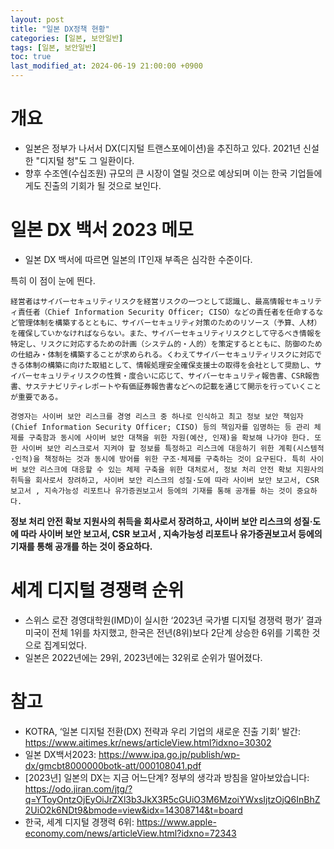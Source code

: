 ```yaml
---
layout: post
title: "일본 DX정책 현황"
categories: [일본, 보안일반]
tags: [일본, 보안일반]
toc: true
last_modified_at: 2024-06-19 21:00:00 +0900
---
```



# 개요
- 일본은 정부가 나서서 DX(디지털 트랜스포에이션)을 추진하고 있다. 2021년 신설한 "디지털 청"도 그 일환이다. 
- 향후 수조엔(수십조원) 규모의 큰 시장이 열릴 것으로 예상되며 이는 한국 기업들에게도 진출의 기회가 될 것으로 보인다. 

# 일본 DX 백서 2023 메모 
- 일본 DX 백서에 따르면 일본의 IT인재 부족은 심각한 수준이다. 

특히 이 점이 눈에 띈다. 

```
経営者はサイバーセキュリティリスクを経営リスクの一つとして認識し、最高情報セキュリティ責任者（Chief Information Security Officer; CISO）などの責任者を任命するなど管理体制を構築するとともに、サイバーセキュリティ対策のためのリソース（予算、人材）を確保していかなければならない。また、サイバーセキュリティリスクとして守るべき情報を特定し、リスクに対応するための計画（システム的・人的）を策定するとともに、防御のための仕組み・体制を構築することが求められる。くわえてサイバーセキュリティリスクに対応できる体制の構築に向けた取組として、情報処理安全確保支援士の取得を会社として奨励し、サイバーセキュリティリスクの性質・度合いに応じて、サイバーセキュリティ報告書、CSR報告書、サステナビリティレポートや有価証券報告書などへの記載を通じて開示を行っていくことが重要である。

경영자는 사이버 보안 리스크를 경영 리스크 중 하나로 인식하고 최고 정보 보안 책임자(Chief Information Security Officer; CISO) 등의 책임자를 임명하는 등 관리 체제를 구축함과 동시에 사이버 보안 대책을 위한 자원(예산, 인재)을 확보해 나가야 한다. 또한 사이버 보안 리스크로서 지켜야 할 정보를 특정하고 리스크에 대응하기 위한 계획(시스템적·인적)을 책정하는 것과 동시에 방어를 위한 구조·체제를 구축하는 것이 요구된다. 특히 사이버 보안 리스크에 대응할 수 있는 체제 구축을 위한 대처로서, 정보 처리 안전 확보 지원사의 취득을 회사로서 장려하고, 사이버 보안 리스크의 성질·도에 따라 사이버 보안 보고서, CSR 보고서 , 지속가능성 리포트나 유가증권보고서 등에의 기재를 통해 공개를 하는 것이 중요하다.
```

**정보 처리 안전 확보 지원사의 취득을 회사로서 장려하고, 사이버 보안 리스크의 성질·도에 따라 사이버 보안 보고서, CSR 보고서 , 지속가능성 리포트나 유가증권보고서 등에의 기재를 통해 공개를 하는 것이 중요하다.**


# 세계 디지털 경쟁력 순위
- 스위스 로잔 경영대학원(IMD)이 실시한 ‘2023년 국가별 디지털 경쟁력 평가’ 결과 미국이 전체 1위를 차지했고, 한국은 전년(8위)보다 2단계 상승한 6위를 기록한 것으로 집계되었다.
- 일본은 2022년에는 29위, 2023년에는 32위로 순위가 떨어졌다. 

# 참고
- KOTRA, ‘일본 디지털 전환(DX) 전략과 우리 기업의 새로운 진출 기회’ 발간: https://www.aitimes.kr/news/articleView.html?idxno=30302
- 일본 DX백서2023: https://www.ipa.go.jp/publish/wp-dx/gmcbt8000000botk-att/000108041.pdf
- [2023년] 일본의 DX는 지금 어느단계? 정부의 생각과 방침을 알아보았습니다: https://odo.jiran.com/jtg/?q=YToyOntzOjEyOiJrZXl3b3JkX3R5cGUiO3M6MzoiYWxsIjtzOjQ6InBhZ2UiO2k6NDt9&bmode=view&idx=14308714&t=board
- 한국, 세계 디지털 경쟁력 6위: https://www.apple-economy.com/news/articleView.html?idxno=72343